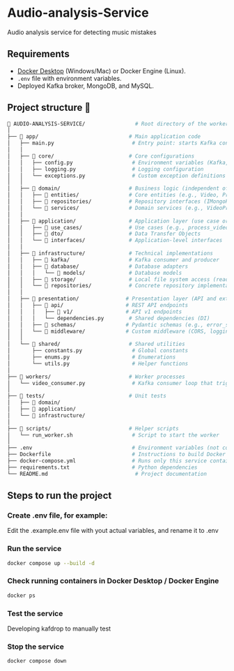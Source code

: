 # Audio-analysis-Service
Audio analysis service for detecting music mistakes


## Requirements

* [Docker Desktop](https://www.docker.com/products/docker-desktop/) (Windows/Mac) or Docker Engine (Linux).
* `.env` file with environment variables.
* Deployed Kafka broker, MongoDB, and MySQL.

##  Project structure 📁

```bash
📁 AUDIO-ANALYSIS-SERVICE/                # Root directory of the worker service
│
├── 📁 app/                             # Main application code
│   ├── main.py                         # Entry point: starts Kafka consumer + FastAPI app
│   │
│   ├── 📁 core/                        # Core configurations
│   │   ├── config.py                   # Environment variables (Kafka, DBs, storage path)
│   │   ├── logging.py                  # Logging configuration
│   │   └── exceptions.py               # Custom exception definitions
│   │
│   ├── 📁 domain/                      # Business logic (independent of tech)
│   │   ├── 📁 entities/                # Core entities (e.g., Video, ProcessingResult)
│   │   ├── 📁 repositories/            # Repository interfaces (IMongoRepo, IMySQLRepo)
│   │   └── 📁 services/                # Domain services (e.g., VideoProcessor, transformations)
│   │
│   ├── 📁 application/                 # Application layer (use case orchestration)
│   │   ├── 📁 use_cases/               # Use cases (e.g., process_video_message.py)
│   │   ├── 📁 dto/                     # Data Transfer Objects
│   │   └── 📁 interfaces/              # Application-level interfaces
│   │
│   ├── 📁 infrastructure/              # Technical implementations
│   │   ├── 📁 kafka/                   # Kafka consumer and producer
│   │   ├── 📁 database/                # Database adapters
│   │   │   └── 📁 models/              # Database models
│   │   ├── 📁 storage/                 # Local file system access (read videos)
│   │   └── 📁 repositories/            # Concrete repository implementations
│   │
│   ├── 📁 presentation/               # Presentation layer (API and external interfaces)
│   │   ├── 📁 api/                    # REST API endpoints
│   │   │   ├── 📁 v1/                 # API v1 endpoints
│   │   │   └── dependencies.py        # Shared dependencies (DI)
│   │   ├── 📁 schemas/                # Pydantic schemas (e.g., error_schema.py)
│   │   └── 📁 middleware/             # Custom middleware (CORS, logging, error handling)
│   │
│   └── 📁 shared/                      # Shared utilities
│       ├── constants.py                # Global constants
│       ├── enums.py                    # Enumerations
│       └── utils.py                    # Helper functions
│
├── 📁 workers/                         # Worker processes
│   └── video_consumer.py               # Kafka consumer loop that triggers use cases
│
├── 📁 tests/                           # Unit tests
│   ├── 📁 domain/
│   ├── 📁 application/
│   └── 📁 infrastructure/
│
├── 📁 scripts/                         # Helper scripts
│   └── run_worker.sh                   # Script to start the worker
│
├── .env                                # Environment variables (not committed to Git)
├── Dockerfile                          # Instructions to build Docker image
├── docker-compose.yml                  # Runs only this service container
├── requirements.txt                    # Python dependencies
└── README.md                            # Project documentation

```


## Steps to run the project

### Create .env file, for example:

Edit the .example.env file with yout actual variables, and rename it to .env


### Run the service

```bash
docker compose up --build -d
```

### Check running containers in Docker Desktop / Docker Engine

```bash
docker ps
```

### Test the service

Developing kafdrop to manually test

### Stop the service

```bash
docker compose down
```